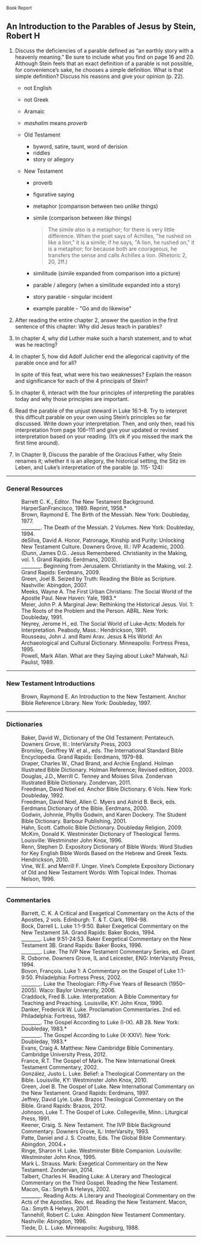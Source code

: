 ---
---

<sub>Book Report</sub>
## An Introduction to the Parables of Jesus by Stein, Robert H

1. Discuss the deficiencies of a parable defined as “an earthly story with a heavenly meaning.” Be sure to include what you find on page 16 and 20. Although Stein feels that an exact definition of a parable is not possible, for convenience’s sake, he chooses a simple definition. What is that simple definition? Discuss his reasons and give your opinion (p. 22).
   - not English
   - not Greek
   - Aramaic
   - _mashalim_ means _proverb_

   - Old Testament
     - byword, satire, taunt, word of derision
     - riddles
     - story or allegory

   - New Testament
     - proverb
     - figurative saying
     - metaphor (comparison between two _unlike_ things)
     - simile (comparison between _like_ things)
       > The simile also is a metaphor; for there is very little difference. When the poet says of Achilles, "he rushed on like a lion," it is a simile; if he says, "A lion, he rushed on," it is a metaphor; for because both are courageous, he transfers the sense and calls Achilles a lion. (Rhetoric 2, 20, 2ff.)

     - similitude (simile expanded from comparison into a picture)
     - parable / allegory (when a similitude expanded into a story)
     - story parable - singular incident
     - example parable - "Go and do likewise"

2. After reading the entire chapter 2, answer the question in the first sentence of this chapter: Why did Jesus teach in parables?

3. In chapter 4, why did Luther make such a harsh statement, and to what was he reacting?

4. In chapter 5, how did Adolf Julicher end the allegorical captivity of the parable once and for all?

   In spite of this feat, what were his two weaknesses? Explain the reason and significance for each of the 4 principals of Stein?

5. In chapter 6, interact with the four principles of interpreting the parables today and why those principles are important.

6. Read the parable of the unjust steward in Luke 16:1–8. Try to interpret this difficult parable on your own using Stein’s principles so far discussed. Write down your interpretation. Then, and only then, read his interpretation from page 106–111 and give your updated or revised interpretation based on your reading. (It’s ok if you missed the mark the first time around).

7. In Chapter 9, Discuss the parable of the Gracious Father, why Stein renames it; whether it is an allegory, the historical setting, the Sitz im Leben, and Luke’s interpretation of the parable (p. 115- 124):

<hr class='section' />

### General Resources

<dl class='poem'>
   <dd>Barrett C. K., Editor. The New Testament Background. HarperSanFrancisco, 1989. Reprint, 1956.*</dd>
   <dd>Brown, Raymond E. The Birth of the Messiah. New York: Doubleday, 1977.</dd>
   <dd>________. The Death of the Messiah. 2 Volumes. New York: Doubleday, 1994.</dd>
   <dd>deSilva, David A. Honor, Patronage, Kinship and Purity: Unlocking New Testament Culture. Downers Grove, Ill.: IVP Academic, 2000.</dd>
   <dd>(Dunn, James D.G.. Jesus Remembered. Christianity in the Making, vol. 1. Grand Rapids: Eerdmans, 2003).</dd>
   <dd>________. Beginning from Jerusalem. Christianity in the Making, vol. 2. Grand Rapids: Eerdmans, 2009.</dd>
   <dd>Green, Joel B. Seized by Truth: Reading the Bible as Scripture. Nashville: Abingdon, 2007.</dd>
   <dd>Meeks, Wayne A. The First Urban Christians: The Social World of the Apostle Paul. New Haven: Yale, 1983.*</dd>
   <dd>Meier, John P. A Marginal Jew: Rethinking the Historical Jesus. Vol. 1: The Roots of the Problem and the Person. ABRL. New York: Doubleday, 1991.</dd>
   <dd>Neyrey, Jerome H., ed. The Social World of Luke-Acts: Models for Interpretation. Peabody, Mass.: Hendrickson, 1991.</dd>
   <dd>Rousseau, John J. and Rami Arav. Jesus & His World: An Archaeological and Cultural Dictionary. Minneapolis: Fortress Press, 1995.</dd>
   <dd>Powell, Mark Allan. What are they Saying about Luke? Mahwah, NJ: Paulist, 1989.</dd>
</dl>

<hr class='section' />

### New Testament Introductions

<dl class='poem'>
   <dd>Brown, Raymond E. An Introduction to the New Testament. Anchor Bible Reference Library. New York: Doubleday, 1997.</dd>
</dl>

<hr class='section' />

### Dictionaries
<dl class='poem'>
   <dd>Baker, David W., Dictionary of the Old Testament: Pentateuch. Downers Grove, Ill.: InterVarsity Press, 2003</dd>
   <dd>Bromiley, Geoffrey W. et al., eds. The International Standard Bible Encyclopedia. Grand Rapids: Eerdmans, 1979-88.</dd>
   <dd>Draper, Charles W., Chad Brand, and Archie England. Holman Illustrated Bible Dictionary. Holman Reference; Revised edition, 2003.</dd>
   <dd>Douglas, J.D., Merrill C. Tenney and Moises Silva. Zondervan Illustrated Bible Dictionary. Zondervan, 2011.</dd>
   <dd>Freedman, David Noel ed. Anchor Bible Dictionary. 6 Vols. New York: Doubleday, 1992.</dd>
   <dd>Freedman, David Noel, Allen C. Myers and Astrid B. Beck, eds. Eerdmans Dictionary of the Bible.  Eerdmans, 2000.</dd>
   <dd>Godwin, Johnnie, Phyllis Godwin, and Karen Dockery. The Student Bible Dictionary. Barbour Publishing, 2001.</dd>
   <dd>Hahn, Scott. Catholic Bible Dictionary. Doubleday Religion, 2009.</dd>
   <dd>McKim, Donald K. Westminster Dictionary of Theological Terms. Louisville: Westminster John Knox, 1996. </dd>
   <dd>Renn, Stephen D. Expository Dictionary of Bible Words: Word Studies for Key English Bible Words Based on the Hebrew and Greek Texts. Hendrickson, 2010.</dd>
   <dd>Vine, W.E. and Merrill F. Unger. Vine’s Complete Expository Dictionary of Old and New Testament Words: With Topical Index. Thomas Nelson, 1996.</dd>
</dl>

<hr class='section' />

### Commentaries
<dl class='poem'>
   <dd>Barrett, C. K. A Critical and Exegetical Commentary on the Acts of the Apostles, 2 vols. Edinburgh: T.  & T. Clark, 1994-98.</dd>
   <dd>Bock, Darrell L. Luke 1:1-9:50. Baker Exegetical Commentary on the New Testament 3A. Grand Rapids: Baker Books, 1994.</dd>
   <dd>________. Luke 9:51-24:53. Baker Exegetical Commentary on the New Testament 3B. Grand Rapids: Baker Books, 1996.</dd>
   <dd>________. Luke. The IVP New Testament Commentary Series, ed. Grant R. Osborne. Downers Grove, IL and Leicester, ENG: InterVarsity Press, 1994.</dd>
   <dd>Bovon, François. Luke 1: A Commentary on the Gospel of Luke 1:1-9:50. Philadelphia: Fortress Press, 2002.</dd>
   <dd>________. Luke the Theologian: Fifty-Five Years of Research (1950–2005). Waco: Baylor University, 2006.</dd>
   <dd>Craddock, Fred B. Luke. Interpretation: A Bible Commentary for Teaching and Preaching. Louisville, KY: John Knox, 1990.</dd>
   <dd>Danker, Frederick W. Luke. Proclamation Commentaries. 2nd ed. Philadelphia: Fortress, 1987.</dd>
   <dd>________. The Gospel According to Luke (I-IX). AB 28. New York: Doubleday, 1983.*</dd>
   <dd>________. The Gospel According to Luke (X-XXIV). New York: Doubleday, 1983.*</dd>
   <dd>Evans, Craig A. Matthew: New Cambridge Bible Commentary. Cambridge University Press, 2012.</dd>
   <dd>France, R.T. The Gospel of Mark. The New International Greek Testament Commentary, 2002.</dd>
   <dd>González, Justo L. Luke. Belief: a Theological Commentary on the Bible. Louisville, KY: Westminster John Knox, 2010.</dd>
   <dd>Green, Joel B. The Gospel of Luke. New International Commentary on the New Testament. Grand Rapids: Eerdmans, 1997.</dd>
   <dd>Jeffrey, David Lyle. Luke. Brazos Theological Commentary on the Bible. Grand Rapids: Brazos, 2012.</dd>
   <dd>Johnson, Luke T. The Gospel of Luke. Collegeville, Minn.: Liturgical Press, 1991.</dd>
   <dd>Keener, Craig. S. New Testament. The IVP Bible Background Commentary. Downers Grove, IL: InterVarsity, 1993.</dd>
   <dd>Patte, Daniel and J. S. Croatto, Eds. The Global Bible Commentary. Abingdon, 2004.+</dd>
   <dd>Ringe, Sharon H. Luke. Westminster Bible Companion. Louisville: Westminster John Knox, 1995.</dd>
   <dd>Mark L. Strauss. Mark: Exegetical Commentary on the New Testament. Zondervan, 2014.</dd>
   <dd>Talbert, Charles H. Reading Luke: A Literary and Theological Commentary on the Third Gospel. Reading the New Testament. Macon, Ga.: Smyth & Helwys, 2002.</dd>
   <dd>________. Reading Acts: A Literary and Theological Commentary on the Acts of the Apostles. Rev. ed.  Reading the New Testament. Macon, Ga.: Smyth & Helwys, 2001.</dd>
   <dd>Tannehill, Robert C. Luke. Abingdon New Testament Commentary. Nashville: Abingdon, 1996.</dd>
   <dd>Tiede, D. L. Luke. Minneapolis: Augsburg, 1988.</dd>
</dl>

<hr class='logo' />